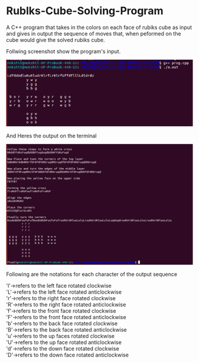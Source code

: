 # Rublks-Cube-Solving-Program

A C++ program that takes in the colors on each face of rubiks cube as input and gives in output the sequence of moves that, when
peformed on the cube would give the solved rubiks cube.

Follwing screenshot show the program's input.

![alt text](screenshots/input.png "")

And Heres the output on the terminal

![alt text](screenshots/output.png "")

Following are the notations for each character of the output sequence

'l'->refers to the  left face rotated clockwise</br>
'L'->refers to the left face rotated anticlockwise</br>
'r'->refers to the right face rotated clockwise</br>
'R'->refers to the right face rotated anticlockwise</br>
'f'->refers to the front face rotated clockwise</br>
'F'->refers to the front face rotated anticlockwise</br>
'b'->refers to the back face rotated clockwise</br>
'B'->refers to the back face rotated anticlockwise</br>
'u'->refers to the up faces rotated clockwise</br>
'U'->refers to the up face rotated anticlockwise</br>
'd'->refers to the down face rotated clockwise</br>
'D'->refers to the down face rotated anticlockwise</br>
